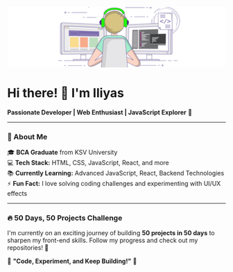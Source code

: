 <img src="https://raw.githubusercontent.com/leorrose/leorrose/master/readme_header.gif">

<h1 align="start">Hi there! 👋 I'm Iliyas</h1>

<p align="start">
  <b>Passionate Developer | Web Enthusiast | JavaScript Explorer</b> 🚀
</p>

---

### 📌 About Me  
🎓 **BCA Graduate** from KSV University  
💻 **Tech Stack:** HTML, CSS, JavaScript, React, and more  
📚 **Currently Learning:** Advanced JavaScript, React, Backend Technologies  
⚡ **Fun Fact:** I love solving coding challenges and experimenting with UI/UX effects  

---

### 🔥 50 Days, 50 Projects Challenge  
I'm currently on an exciting journey of building **50 projects in 50 days** to sharpen my front-end skills. Follow my progress and check out my repositories! 🚀  

🔹 **"Code, Experiment, and Keep Building!"** 🔹
